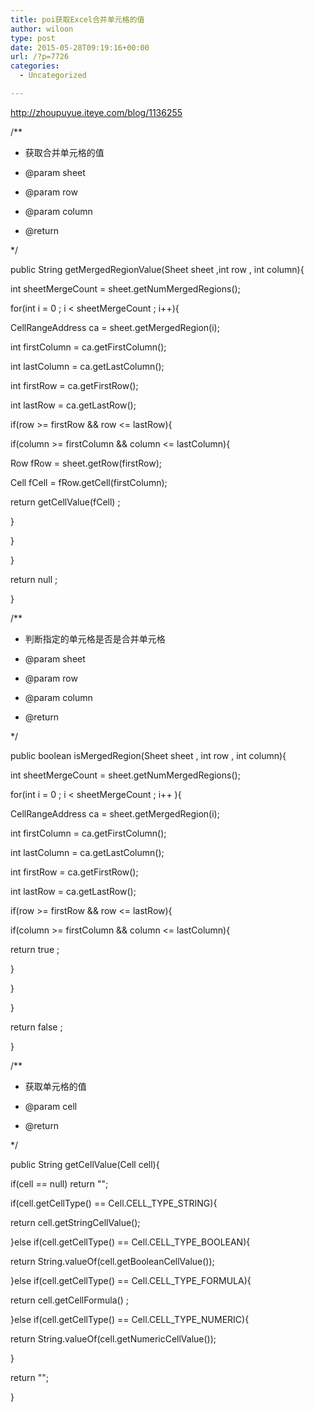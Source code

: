 ```yaml
---
title: poi获取Excel合并单元格的值
author: wiloon
type: post
date: 2015-05-28T09:19:16+00:00
url: /?p=7726
categories:
  - Uncategorized

---
```

http://zhoupuyue.iteye.com/blog/1136255





/**
  
* 获取合并单元格的值
  
* @param sheet
  
* @param row
  
* @param column
  
* @return
  
*/
  
public String getMergedRegionValue(Sheet sheet ,int row , int column){
  
int sheetMergeCount = sheet.getNumMergedRegions();

for(int i = 0 ; i < sheetMergeCount ; i++){
  
CellRangeAddress ca = sheet.getMergedRegion(i);
  
int firstColumn = ca.getFirstColumn();
  
int lastColumn = ca.getLastColumn();
  
int firstRow = ca.getFirstRow();
  
int lastRow = ca.getLastRow();

if(row >= firstRow && row <= lastRow){

if(column >= firstColumn && column <= lastColumn){
  
Row fRow = sheet.getRow(firstRow);
  
Cell fCell = fRow.getCell(firstColumn);

return getCellValue(fCell) ;
  
}
  
}
  
}

return null ;
  
}

/**
  
* 判断指定的单元格是否是合并单元格
  
* @param sheet
  
* @param row
  
* @param column
  
* @return
  
*/
  
public boolean isMergedRegion(Sheet sheet , int row , int column){
  
int sheetMergeCount = sheet.getNumMergedRegions();

for(int i = 0 ; i < sheetMergeCount ; i++ ){
  
CellRangeAddress ca = sheet.getMergedRegion(i);
  
int firstColumn = ca.getFirstColumn();
  
int lastColumn = ca.getLastColumn();
  
int firstRow = ca.getFirstRow();
  
int lastRow = ca.getLastRow();

if(row >= firstRow && row <= lastRow){
  
if(column >= firstColumn && column <= lastColumn){

return true ;
  
}
  
}
  
}

return false ;
  
}

/**
  
* 获取单元格的值
  
* @param cell
  
* @return
  
*/
  
public String getCellValue(Cell cell){

if(cell == null) return "";

if(cell.getCellType() == Cell.CELL\_TYPE\_STRING){

return cell.getStringCellValue();

}else if(cell.getCellType() == Cell.CELL\_TYPE\_BOOLEAN){

return String.valueOf(cell.getBooleanCellValue());

}else if(cell.getCellType() == Cell.CELL\_TYPE\_FORMULA){

return cell.getCellFormula() ;

}else if(cell.getCellType() == Cell.CELL\_TYPE\_NUMERIC){

return String.valueOf(cell.getNumericCellValue());

}

return "";
  
}